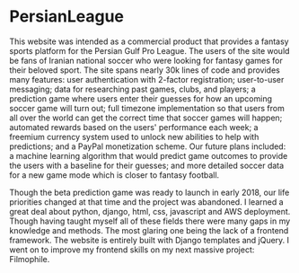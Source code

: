 # PersianLeague

This website was intended as a commercial product that provides a fantasy sports platform for the Persian Gulf Pro League. The users of the site would be fans of Iranian national soccer who were looking for fantasy games for their beloved sport. The site spans nearly 30k lines of code and provides many features: user authentication with 2-factor registration; user-to-user messaging; data for researching past games, clubs, and players; a prediction game where users enter their guesses for how an upcoming soccer game will turn out; full timezone implementation so that users from all over the world can get the correct time that soccer games will happen; automated rewards based on the users' performance each week; a freemium currency system used to unlock new abilities to help with predictions; and a PayPal monetization scheme. Our future plans included: a machine learning algorithm that would predict game outcomes to provide the users with a baseline for their guesses; and more detailed soccer data for a new game mode which is closer to fantasy football.

Though the beta prediction game was ready to launch in early 2018, our life priorities changed at that time and the project was abandoned. I learned a great deal about python, django, html, css, javascript and AWS deployment. Though having taught myself all of these fields there were many gaps in my knowledge and methods. The most glaring one being the lack of a frontend framework. The website is entirely built with Django templates and jQuery. I went on to improve my frontend skills on my next massive project: Filmophile. 


